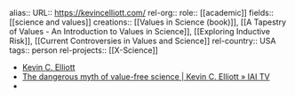 alias::
URL:: https://kevincelliott.com/
rel-org::
role:: [[academic]]
fields:: [[science and values]]
creations:: [[Values in Science (book)]], [[A Tapestry of Values - An Introduction to Values in Science]], [[Exploring Inductive Risk]], [[Current Controversies in Values and Science]]
rel-country:: USA
tags:: person
rel-projects:: [[X-Science]]



- [Kevin C. Elliott](https://kevincelliott.com/)
- [The dangerous myth of value-free science | Kevin C. Elliott » IAI TV](https://iai.tv/articles/the-dangerous-myth-of-value-free-science-auid-3011)
-
